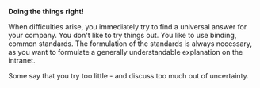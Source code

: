 **Doing the things right!**

When difficulties arise, you immediately try to find a universal answer for your company. You don't like to try things out. You like to use binding, common standards. The formulation of the standards is always necessary, as you want to formulate a generally understandable explanation on the intranet.

Some say that you try too little - and discuss too much out of uncertainty.
